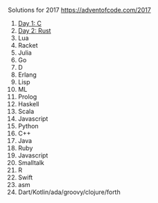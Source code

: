 Solutions for 2017
https://adventofcode.com/2017
1. [Day 1: C](day_1/README.md)
2. [Day 2: Rust](day_2/README.md)
3. Lua
4. Racket
5. Julia
6. Go
7. D
8. Erlang
10. Lisp
11. ML
12. Prolog
13. Haskell
14. Scala
15. Javascript
16. Python
17. C++
18. Java
19. Ruby
20. Javascript
21. Smalltalk
22. R
23. Swift
24. asm
25. Dart/Kotlin/ada/groovy/clojure/forth
